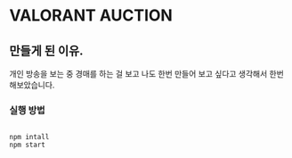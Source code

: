 # VALORANT AUCTION

## 만들게 된 이유.
개인 방송을 보는 중 경매를 하는 걸 보고 나도 한번 만들어 보고 싶다고 생각해서 한번 해보았습니다.

### 실행 방법
```code

npm intall
npm start

```
